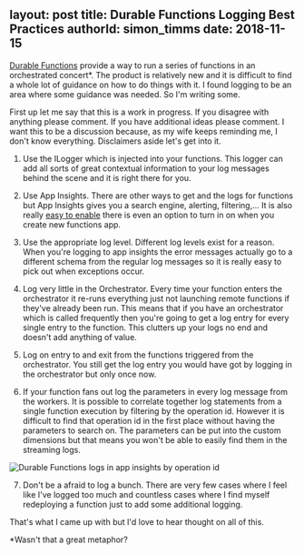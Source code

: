 layout: post
title: Durable Functions Logging Best Practices
authorId: simon_timms
date: 2018-11-15
---

[Durable Functions](https://docs.microsoft.com/en-us/azure/azure-functions/durable-functions-overview) provide a way to run a series of functions in an orchestrated concert*. The product is relatively new and it is difficult to find a whole lot of guidance on how to do things with it. I found logging to be an area where some guidance was needed. So I'm writing some.

<!--more-->

First up let me say that this is a work in progress. If you disagree with anything please comment. If you have additional ideas please comment. I want this to be a discussion because, as my wife keeps reminding me, I don't know everything. Disclaimers aside let's get into it. 

1. Use the ILogger which is injected into your functions. This logger can add all sorts of great contextual information to your log messages behind the scene and it is right there for you.

2. Use App Insights. There are other ways to get and the logs for functions but App Insights gives you a search engine, alerting, filtering,... It is also really [easy to enable](https://docs.microsoft.com/en-us/azure/azure-functions/functions-monitoring) there is even an option to turn in on when you create new functions app.

3. Use the appropriate log level. Different log levels exist for a reason. When you're logging to app insights the error messages actually go to a different schema from the regular log messages so it is really easy to pick out when exceptions occur. 

4. Log very little in the Orchestrator. Every time your function enters the orchestrator it re-runs everything just not launching remote functions if they've already been run. This means that if you have an orchestrator which is called frequently then you're going to get a log entry for every single entry to the function. This clutters up your logs no end and doesn't add anything of value. 

5. Log on entry to and exit from the functions triggered from the orchestrator. You still get the log entry you would have got by logging in the orchestrator but only once now.

6. If your function fans out log the parameters in every log message from the workers. It is possible to correlate together log statements from a single function execution by filtering by the operation id. However it is difficult to find that operation id in the first place without having the parameters to search on. The parameters can be put into the custom dimensions but that means you won't be able to easily find them in the streaming logs.

![Durable Functions logs in app insights by operation id](/images/durable_functions/operationid.png)

7. Don't be a afraid to log a bunch. There are very few cases where I feel like I've logged too much and countless cases where I find myself redeploying a function just to add some additional logging. 

That's what I came up with but I'd love to hear thought on all of this. 


*Wasn't that a great metaphor? 